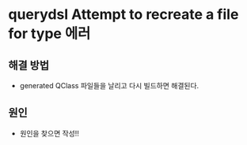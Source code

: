 # querydsl Attempt to recreate a file for type 에러

## 해결 방법
  - generated QClass 파일들을 날리고 다시 빌드하면 해결된다.
  
## 원인
  - 원인을 찾으면 작성!!
